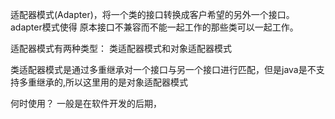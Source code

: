 适配器模式(Adapter)，将一个类的接口转换成客户希望的另外一个接口。adapter模式使得
原本接口不兼容而不能一起工作的那些类可以一起工作。

适配器模式有两种类型：
    类适配器模式和对象适配器模式
    
类适配器模式是通过多重继承对一个接口与另一个接口进行匹配，但是java是不支持多重继承的,所以这里用的是对象适配器模式

何时使用？
    一般是在软件开发的后期，